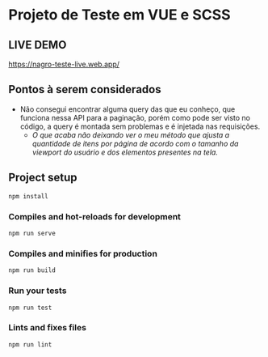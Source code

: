 # Projeto de Teste em VUE e SCSS

## LIVE DEMO
https://nagro-teste-live.web.app/

## Pontos à serem considerados
- Não consegui encontrar alguma query das que eu conheço, que funciona nessa API para a paginação, porém como pode ser visto no código, a query é montada sem problemas e é injetada nas requisições.
    - *O que acaba não deixando ver o meu método que ajusta a quantidade de itens por página de acordo com o tamanho da viewport do usuário e dos elementos presentes na tela.*

## Project setup
```
npm install
```

### Compiles and hot-reloads for development
```
npm run serve
```

### Compiles and minifies for production
```
npm run build
```

### Run your tests
```
npm run test
```

### Lints and fixes files
```
npm run lint
```

<!-- ### Customize configuration
See [Configuration Reference](https://cli.vuejs.org/config/). -->
